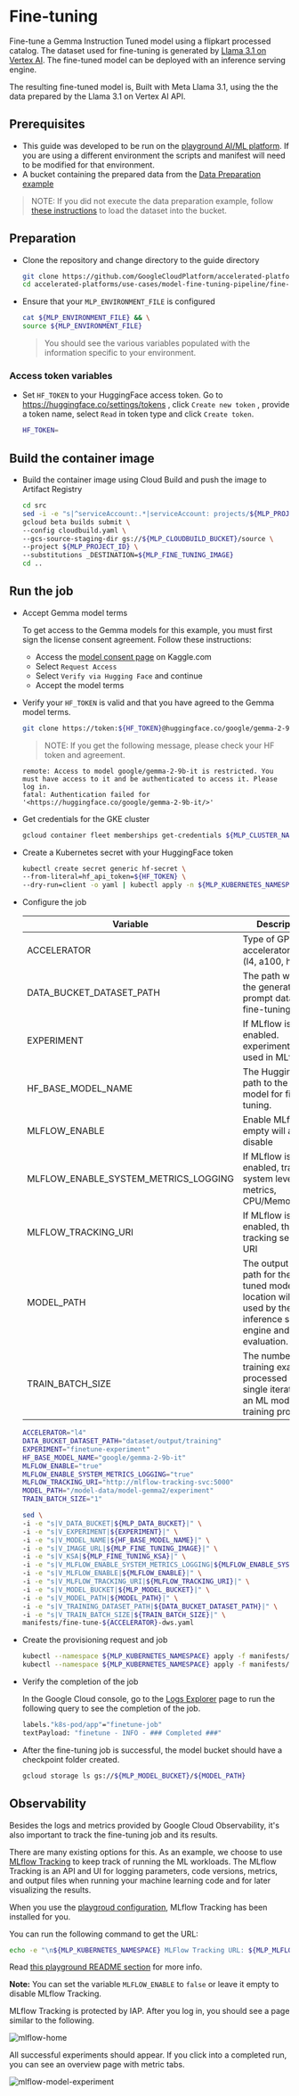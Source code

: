 # Fine-tuning

Fine-tune a Gemma Instruction Tuned model using a flipkart processed catalog. The dataset used
for fine-tuning is generated by [Llama 3.1 on Vertex AI](https://console.cloud.google.com/vertex-ai/publishers/meta/model-garden/llama-3.1-405b-instruct-maas). The fine-tuned model can be deployed
with an inference serving engine.

The resulting fine-tuned model is, Built with Meta Llama 3.1, using the the data prepared by the Llama 3.1 on Vertex AI API.

## Prerequisites

- This guide was developed to be run on the [playground AI/ML platform](/platforms/gke-aiml/playground/README.md). If you are using a different environment the scripts and manifest will need to be modified for that environment.
- A bucket containing the prepared data from the [Data Preparation example](/use-cases/model-fine-tuning-pipeline/data-preparation/gemma-it/README.md)

> NOTE: If you did not execute the data preparation example, follow [these instructions](/use-cases/prerequisites/prepared-data.md) to load the dataset into the bucket.

## Preparation

- Clone the repository and change directory to the guide directory

  ```sh
  git clone https://github.com/GoogleCloudPlatform/accelerated-platforms && \
  cd accelerated-platforms/use-cases/model-fine-tuning-pipeline/fine-tuning/pytorch
  ```

- Ensure that your `MLP_ENVIRONMENT_FILE` is configured

  ```sh
  cat ${MLP_ENVIRONMENT_FILE} && \
  source ${MLP_ENVIRONMENT_FILE}
  ```

  > You should see the various variables populated with the information specific to your environment.

### Access token variables

- Set `HF_TOKEN` to your HuggingFace access token. Go to <https://huggingface.co/settings/tokens> , click `Create new token` , provide a token name, select `Read` in token type and click `Create token`.

  ```sh
  HF_TOKEN=
  ```

## Build the container image

- Build the container image using Cloud Build and push the image to Artifact Registry

  ```sh
  cd src
  sed -i -e "s|^serviceAccount:.*|serviceAccount: projects/${MLP_PROJECT_ID}/serviceAccounts/${MLP_BUILD_GSA}|" cloudbuild.yaml
  gcloud beta builds submit \
  --config cloudbuild.yaml \
  --gcs-source-staging-dir gs://${MLP_CLOUDBUILD_BUCKET}/source \
  --project ${MLP_PROJECT_ID} \
  --substitutions _DESTINATION=${MLP_FINE_TUNING_IMAGE}
  cd ..
  ```

## Run the job

- Accept Gemma model terms

  To get access to the Gemma models for this example, you must first sign the license consent agreement. Follow these instructions:

  - Access the [model consent page](https://www.kaggle.com/models/google/gemma) on Kaggle.com
  - Select `Request Access`
  - Select `Verify via Hugging Face` and continue
  - Accept the model terms

- Verify your `HF_TOKEN` is valid and that you have agreed to the Gemma model terms.

  ```sh
  git clone https://token:${HF_TOKEN}@huggingface.co/google/gemma-2-9b-it /tmp/test
  ```

  > NOTE: If you get the following message, please check your HF token and agreement.

  ```
  remote: Access to model google/gemma-2-9b-it is restricted. You must have access to it and be authenticated to access it. Please log in.
  fatal: Authentication failed for '<https://huggingface.co/google/gemma-2-9b-it/>'
  ```

- Get credentials for the GKE cluster

  ```sh
  gcloud container fleet memberships get-credentials ${MLP_CLUSTER_NAME} --project ${MLP_PROJECT_ID}
  ```

- Create a Kubernetes secret with your HuggingFace token

  ```sh
  kubectl create secret generic hf-secret \
  --from-literal=hf_api_token=${HF_TOKEN} \
  --dry-run=client -o yaml | kubectl apply -n ${MLP_KUBERNETES_NAMESPACE} -f -
  ```

- Configure the job

  | Variable                             | Description                                                                                                                       | Example                                       |
  | ------------------------------------ | --------------------------------------------------------------------------------------------------------------------------------- | --------------------------------------------- |
  | ACCELERATOR                          | Type of GPU accelerator to use (l4, a100, h100)                                                                                   | l4                                            |
  | DATA_BUCKET_DATASET_PATH             | The path where the generated prompt data is for fine-tuning.                                                                      | dataset/output/training                       |
  | EXPERIMENT                           | If MLflow is enabled. experiment ID used in MLflow                                                                                | experiment-                                   |
  | HF_BASE_MODEL_NAME                   | The Hugging Face path to the base model for fine-tuning.                                                                          | google/gemma-2-9b-it                          |
  | MLFLOW_ENABLE                        | Enable MLflow, empty will also disable                                                                                            | true/false                                    |
  | MLFLOW_ENABLE_SYSTEM_METRICS_LOGGING | If MLflow is enabled, track system level metrics, CPU/Memory/GPU                                                                  | true/false                                    |
  | MLFLOW_TRACKING_URI                  | If MLflow is enabled, the tracking server URI                                                                                     | <http://mlflow-tracking-service.ml-team:5000> |
  | MODEL_PATH                           | The output folder path for the fine-tuned model. This location will be used by the inference serving engine and model evaluation. | /model-data/model-gemma2/experiment           |
  | TRAIN_BATCH_SIZE                     | The number of training examples processed in a single iteration of an ML model's training process                                 | 1                                             |

  ```sh
  ACCELERATOR="l4"
  DATA_BUCKET_DATASET_PATH="dataset/output/training"
  EXPERIMENT="finetune-experiment"
  HF_BASE_MODEL_NAME="google/gemma-2-9b-it"
  MLFLOW_ENABLE="true"
  MLFLOW_ENABLE_SYSTEM_METRICS_LOGGING="true"
  MLFLOW_TRACKING_URI="http://mlflow-tracking-svc:5000"
  MODEL_PATH="/model-data/model-gemma2/experiment"
  TRAIN_BATCH_SIZE="1"
  ```

  ```sh
  sed \
  -i -e "s|V_DATA_BUCKET|${MLP_DATA_BUCKET}|" \
  -i -e "s|V_EXPERIMENT|${EXPERIMENT}|" \
  -i -e "s|V_MODEL_NAME|${HF_BASE_MODEL_NAME}|" \
  -i -e "s|V_IMAGE_URL|${MLP_FINE_TUNING_IMAGE}|" \
  -i -e "s|V_KSA|${MLP_FINE_TUNING_KSA}|" \
  -i -e "s|V_MLFLOW_ENABLE_SYSTEM_METRICS_LOGGING|${MLFLOW_ENABLE_SYSTEM_METRICS_LOGGING}|" \
  -i -e "s|V_MLFLOW_ENABLE|${MLFLOW_ENABLE}|" \
  -i -e "s|V_MLFLOW_TRACKING_URI|${MLFLOW_TRACKING_URI}|" \
  -i -e "s|V_MODEL_BUCKET|${MLP_MODEL_BUCKET}|" \
  -i -e "s|V_MODEL_PATH|${MODEL_PATH}|" \
  -i -e "s|V_TRAINING_DATASET_PATH|${DATA_BUCKET_DATASET_PATH}|" \
  -i -e "s|V_TRAIN_BATCH_SIZE|${TRAIN_BATCH_SIZE}|" \
  manifests/fine-tune-${ACCELERATOR}-dws.yaml
  ```

- Create the provisioning request and job

  ```sh
  kubectl --namespace ${MLP_KUBERNETES_NAMESPACE} apply -f manifests/provisioning-request-${ACCELERATOR}.yaml
  kubectl --namespace ${MLP_KUBERNETES_NAMESPACE} apply -f manifests/fine-tune-${ACCELERATOR}-dws.yaml
  ```

- Verify the completion of the job

  In the Google Cloud console, go to the [Logs Explorer](https://console.cloud.google.com/logs) page to run the following query to see the completion of the job.

  ```sh
  labels."k8s-pod/app"="finetune-job"
  textPayload: "finetune - INFO - ### Completed ###"
  ```

- After the fine-tuning job is successful, the model bucket should have a checkpoint folder created.

  ```sh
  gcloud storage ls gs://${MLP_MODEL_BUCKET}/${MODEL_PATH}
  ```

## Observability

Besides the logs and metrics provided by Google Cloud Observability, it's also important to track the fine-tuning job and its results.

There are many existing options for this. As an example, we choose to use [MLflow Tracking](https://mlflow.org/docs/latest/tracking.html) to keep track of running the ML workloads. The MLflow Tracking is an API and UI for logging parameters, code versions, metrics, and output files when running your machine learning code and for later visualizing the results.

When you use the [playgroud configuration](/platforms/gke-aiml/playground/README.md), MLflow Tracking has been installed for you.

You can run the following command to get the URL:

```sh
echo -e "\n${MLP_KUBERNETES_NAMESPACE} MLFlow Tracking URL: ${MLP_MLFLOW_TRACKING_NAMESPACE_ENDPOINT}\n"
```

Read [this playground README section](/platforms/gke-aiml/playground/README.md#software-installed-via-reposync-and-rootsync) for more info.

**Note:** You can set the variable `MLFLOW_ENABLE` to `false` or leave it empty to disable MLflow Tracking.

MLflow Tracking is protected by IAP. After you log in, you should see a page similar to the following.

![mlflow-home](/docs/use-cases/model-fine-tuning-pipeline/fine-tuning/pytorch/images/mlflow-home.png)

All successful experiments should appear. If you click into a completed run, you can see an overview page with metric tabs.

![mlflow-model-experiment](/docs/use-cases/model-fine-tuning-pipeline/fine-tuning/pytorch/images/mlflow-model-experiment.png)
